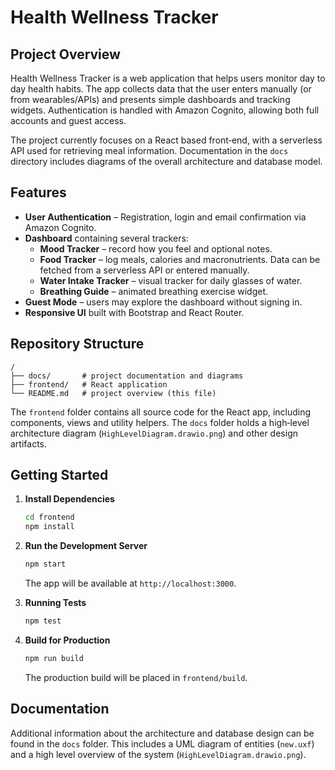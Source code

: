 ﻿# Health Wellness Tracker

## Project Overview

Health Wellness Tracker is a web application that helps users monitor day to day health habits. The app collects data that the user enters manually (or from wearables/APIs) and presents simple dashboards and tracking widgets. Authentication is handled with Amazon Cognito, allowing both full accounts and guest access.

The project currently focuses on a React based front‑end, with a serverless API used for retrieving meal information. Documentation in the `docs` directory includes diagrams of the overall architecture and database model.

## Features

- **User Authentication** – Registration, login and email confirmation via Amazon Cognito.
- **Dashboard** containing several trackers:
  - **Mood Tracker** – record how you feel and optional notes.
  - **Food Tracker** – log meals, calories and macronutrients. Data can be fetched from a serverless API or entered manually.
  - **Water Intake Tracker** – visual tracker for daily glasses of water.
  - **Breathing Guide** – animated breathing exercise widget.
- **Guest Mode** – users may explore the dashboard without signing in.
- **Responsive UI** built with Bootstrap and React Router.

## Repository Structure

```
/
├── docs/       # project documentation and diagrams
├── frontend/   # React application
└── README.md   # project overview (this file)
```

The `frontend` folder contains all source code for the React app, including components, views and utility helpers. The `docs` folder holds a high‑level architecture diagram (`HighLevelDiagram.drawio.png`) and other design artifacts.

## Getting Started

1. **Install Dependencies**
   ```bash
   cd frontend
   npm install
   ```
2. **Run the Development Server**
   ```bash
   npm start
   ```
   The app will be available at `http://localhost:3000`.

3. **Running Tests**
   ```bash
   npm test
   ```

4. **Build for Production**
   ```bash
   npm run build
   ```
   The production build will be placed in `frontend/build`.

## Documentation

Additional information about the architecture and database design can be found in the `docs` folder. This includes a UML diagram of entities (`new.uxf`) and a high level overview of the system (`HighLevelDiagram.drawio.png`).


